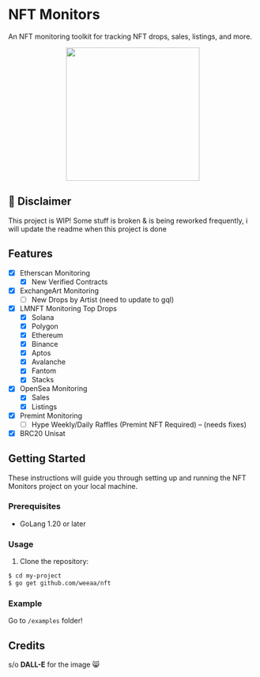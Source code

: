 # NFT Monitors 

An NFT monitoring toolkit for tracking NFT drops, sales, listings, and more.

<div align="center">
    <img src="https://cdn.discordapp.com/attachments/689063280358064158/1139538002041897041/image.png" margin="auto" height="270"/>
</div>

## 🚨 Disclaimer
This project is WIP!
Some stuff is broken & is being reworked frequently, i will update the readme when this project is done

## Features

- [x] Etherscan Monitoring
  - [x] New Verified Contracts
- [x] ExchangeArt Monitoring
  - [ ] New Drops by Artist (need to update to gql)
- [x] LMNFT Monitoring Top Drops
  - [x] Solana
  - [x] Polygon
  - [x] Ethereum
  - [x] Binance
  - [x] Aptos
  - [x] Avalanche
  - [x] Fantom
  - [x] Stacks
- [x] OpenSea Monitoring
  - [x] Sales
  - [x] Listings
- [x] Premint Monitoring
  - [ ] Hype Weekly/Daily Raffles (Premint NFT Required) – (needs fixes)
- [x] BRC20 Unisat

## Getting Started

These instructions will guide you through setting up and running the NFT Monitors project on your local machine.

### Prerequisites

- GoLang 1.20 or later

### Usage

1. Clone the repository:

```bash
$ cd my-project
$ go get github.com/weeaa/nft
```

### Example

Go to `/examples` folder!

## Credits

s/o **DALL-E** for the image 😸
